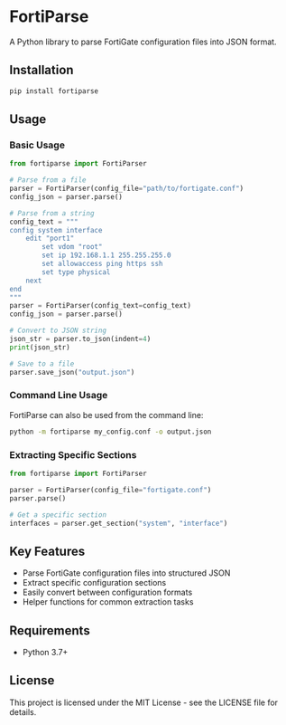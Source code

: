 # FortiParse

A Python library to parse FortiGate configuration files into JSON format.

## Installation

```bash
pip install fortiparse
```

## Usage

### Basic Usage

```python
from fortiparse import FortiParser

# Parse from a file
parser = FortiParser(config_file="path/to/fortigate.conf")
config_json = parser.parse()

# Parse from a string
config_text = """
config system interface
    edit "port1"
        set vdom "root"
        set ip 192.168.1.1 255.255.255.0
        set allowaccess ping https ssh
        set type physical
    next
end
"""
parser = FortiParser(config_text=config_text)
config_json = parser.parse()

# Convert to JSON string
json_str = parser.to_json(indent=4)
print(json_str)

# Save to a file
parser.save_json("output.json")
```

### Command Line Usage

FortiParse can also be used from the command line:

```bash
python -m fortiparse my_config.conf -o output.json
```

### Extracting Specific Sections

```python
from fortiparse import FortiParser

parser = FortiParser(config_file="fortigate.conf")
parser.parse()

# Get a specific section
interfaces = parser.get_section("system", "interface")

```

## Key Features

- Parse FortiGate configuration files into structured JSON
- Extract specific configuration sections
- Easily convert between configuration formats
- Helper functions for common extraction tasks

## Requirements

- Python 3.7+

## License

This project is licensed under the MIT License - see the LICENSE file for details.
